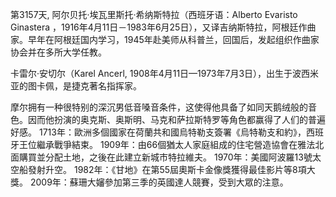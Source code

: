 第3157天, 阿尔贝托·埃瓦里斯托·希纳斯特拉（西班牙语：Alberto Evaristo Ginastera ，1916年4月11日－1983年6月25日），又译吉纳斯特拉，阿根廷作曲家。早年在阿根廷国内学习，1945年赴美师从科普兰，回国后，发起组织作曲家协会并在多所大学任教。

卡雷尔·安切尔（Karel Ancerl, 1908年4月11日—1973年7月3日），出生于波西米亚的图卡佩，是捷克著名指挥家。

摩尔拥有一种很特别的深沉男低音嗓音条件，这使得他具备了如同天鹅绒般的音色。因而他扮演的奥克斯、奥斯明、马克和萨拉斯特罗等角色都赢得了人们的普遍好感。
1713年：歐洲多個國家在荷蘭共和國烏特勒支簽署《烏特勒支和約》，西班牙王位繼承戰爭結束。
1909年：由66個猶太人家庭組成的住宅營造協會在雅法北面購買並分配土地，之後在此建立新城市特拉維夫。
1970年：美國阿波羅13號太空船發射升空。
1982年：《甘地》在第55屆奧斯卡金像獎獲得最佳影片等8項大獎。
2009年：蘇珊大嬸參加第三季的英國達人競賽，受到大眾的注意。